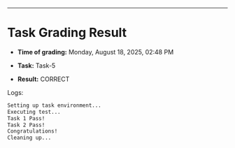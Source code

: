 
---
# Task Grading Result

- **Time of grading:** Monday, August 18, 2025, 02:48 PM

- **Task:** Task-5

- **Result:** CORRECT


Logs:
```bash
Setting up task environment...
Executing test...
Task 1 Pass!
Task 2 Pass!
Congratulations!
Cleaning up...
```
